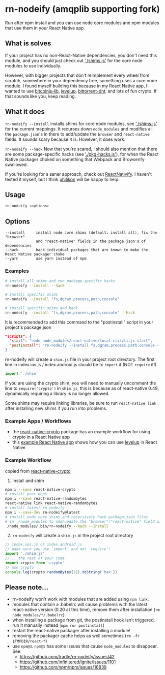# rn-nodeify (amqplib supporting fork)

Run after npm install and you can use node core modules and npm modules that use them in your React Native app.

## What is solves

If your project has no non-React-Native dependencies, you don't need this module, and you should just check out ['./shims.js'](./shims.js) for the core node modules to use individually.

However, with bigger projects that don't reimplement every wheel from scratch, somewhere in your dependency tree, something uses a core node module. I found myself building this because in my React Native app, I wanted to use [bitcoinjs-lib](https://github.com/bitcoinjs/bitcoinjs-lib), [levelup](https://github.com/Level/levelup), [bittorrent-dht](https://github.com/feross/bittorrent-dht), and lots of fun crypto. If that sounds like you, keep reading.

## What it does

`rn-nodeify --install`
installs shims for core node modules, see ['./shims.js'](./shims.js) for the current mappings. It recurses down `node_modules` and modifies all the `package.json`'s in there to add/update the `browser` and `react-native` fields. It sounds scary because it is. However, it does work.

`rn-nodeify --hack`
Now that you're scared, I should also mention that there are some package-specific hacks (see ['./pkg-hacks.js'](./pkg-hacks.js)), for when the React Native packager choked on something that Webpack and Browserify swallowed.

If you're looking for a saner approach, check out [ReactNativify](https://github.com/philikon/ReactNativify). I haven't tested it myself, but I think [philikon](https://github.com/philikon) will be happy to help.

## Usage

```bash
rn-nodeify <options>
```

## Options

```
--install     install node core shims (default: install all), fix the "browser"
              and "react-native" fields in the package.json's of dependencies
--hack        hack individual packages that are known to make the React Native packager choke
--yarn        use yarn instead of npm
```

### Examples

```bash
# install all shims and run package-specific hacks
rn-nodeify --install --hack
```

```bash
# install specific shims
rn-nodeify --install "fs,dgram,process,path,console"
```

```bash
# install specific shims and hack
rn-nodeify --install "fs,dgram,process,path,console" --hack
```

It is recommended to add this command to the "postinstall" script in your project's package.json

```json
"scripts": {
  "start": "node node_modules/react-native/local-cli/cli.js start",
  "postinstall": "rn-nodeify --install fs,dgram,process,path,console --hack"
}
```

rn-nodeify will create a `shim.js` file in your project root directory. The first line in index.ios.js / index.android.js should be to `import` it (NOT `require` it!)

```js
import './shim'
```

If you are using the crypto shim, you will need to manually uncomment the line to `require('crypto')` in `shim.js`, this is because as of react-native 0.49, dynamically requiring a library is no longer allowed.

Some shims may require linking libraries, be sure to run `react-native link` after installing new shims if you run into problems.

### Example Apps / Workflows

* the [react-native-crypto](https://github.com/tradle/react-native-crypto) package has an example workflow for using crypto in a React Native app
* this [example React Native app](https://github.com/mvayngrib/adexample) shows how you can use [levelup](https://github.com/Level/levelup) in React Native

### Example Workflow

copied from [react-native-crypto](https://github.com/tradle/react-native-crypto)

1. Install and shim
  ```sh
  npm i --save react-native-crypto
  # install peer deps
  npm i --save react-native-randombytes
  react-native link react-native-randombytes
  # install latest rn-nodeify
  npm i --save-dev rn-nodeify@latest
  # install node core shims and recursively hack package.json files
  # in ./node_modules to add/update the "browser"/"react-native" field with relevant mappings
  ./node_modules/.bin/rn-nodeify --hack --install
  ```

2. `rn-nodeify` will create a `shim.js` in the project root directory
  ```js
  // index.ios.js or index.android.js
  // make sure you use `import` and not `require`!
  import './shim.js'
  // ...the rest of your code
  import crypto from 'crypto'
  // use crypto
  console.log(crypto.randomBytes(32).toString('hex'))
  ```

## Please note...

- rn-nodeify won't work with modules that are added using `npm link`.
- modules that contain a .babelrc will cause problems with the latest react-native version (0.20 at this time), remove them after installation (`rm node_modules/*/.babelrc`)
- when installing a package from git, the postinstall hook isn't triggered, run it manually instead (`npm run postinstall`)
- restart the react-native packager after installing a module!
- removing the packager cache helps as well sometimes (`rm -fr $TMPDIR/react-*`)
- use `npm@3`. `npm@5` has some issues that cause `node_modules` to disappear. See:
  - https://github.com/tradle/rn-nodeify/issues/42
  - https://github.com/infinitered/ignite/issues/1101
  - https://github.com/npm/npm/issues/16839
